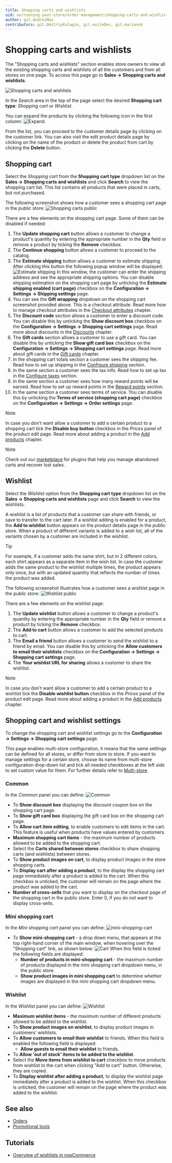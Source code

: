 ```yaml
---
title: Shopping carts and wishlists
uid: en/running-your-store/order-management/shopping-carts-and-wishlists
author: git.AndreiMaz
contributors: git.DmitriyKulagin, git.exileDev, git.mariannk
---
```


# Shopping carts and wishlists

The "Shopping carts and wishlists" section enables store owners to view all the existing shopping carts and wishlists of all the customers and from all stores on one page. To access this page go to **Sales → Shopping carts and wishlists**.

![Shopping carts and wishlists](_static/shopping-carts-and-wishlists/list.jpg)

In the *Search* area in the top of the page select the desired **Shopping cart type**: *Shopping cart* or *Wishlist*.

You can expand the products by clicking the following icon in the first column: ![Expand](_static/shopping-carts-and-wishlists/icon.jpg).

From the list, you can proceed to the customer details page by clicking on the customer link. You can also visit the edit product details page by clicking on the name of the product or delete the product from cart by clicking the **Delete** button.

## Shopping cart

Select the *Shopping cart* from the **Shopping cart type** dropdown list on the **Sales → Shopping carts and wishlists** and click **Search** to view the shopping cart list. This list contains all products that were placed in carts, but not purchased.

The following screenshot shows how a customer sees a shopping cart page in the public store: ![Shopping carts public](_static/shopping-carts-and-wishlists/shopping-cart-public.jpg)

There are a few elements on the shopping cart page. Some of them can be disabled if needed:
1. The **Update shopping cart** button allows a customer to change a product's quantity by entering the appropriate number in the **Qty** field or remove a product by ticking the **Remove** checkbox.
1. The **Continue shopping** button allows a customer to proceed to the catalog.
1. The **Estimate shipping** button allows a customer to estimate shipping. After clicking this button the following popup window will be displayed: ![Estimate shipping](_static/shopping-carts-and-wishlists/estimate-shipping.jpg) In this window, the customer can enter the shipping address and see the appropriate shipping options. You can disable shipping estimation on the shopping cart page by unticking the **Estimate shipping enabled (cart page)** checkbox on the **Configuration → Settings → Shipping settings** page.
1. You can see the **Gift wrapping** dropdown on the shopping cart screenshot provided above. This is a checkout attribute. Read more how to manage checkout attributes in the [Checkout attributes](xref:en/running-your-store/order-management/checkout-attributes) chapter.
1. The **Discount code** section allows a customer to enter a discount code. You can disable this by unticking the **Show discount box** checkbox on the **Configuration → Settings → Shopping cart settings** page. Read more about discounts in the [Discounts](xref:en/running-your-store/promotional-tools/discounts) chapter.
1. The **Gift cards** section allows a customer to use a gift card. You can disable this by unticking the **Show gift card box** checkbox on the **Configuration → Settings → Shopping cart settings** page. Read more about gift cards in the [Gift cards](xref:en/running-your-store/promotional-tools/gift-cards) chapter.
1. In the shopping cart totals section a customer sees the shipping fee. Read how to set up shipping in the [Configure shipping](xref:en/getting-started/configure-shipping/index) section.
1. In the same section a customer sees the tax info. Read how to set up tax in the [Configure taxes](xref:en/getting-started/configure-taxes/index) section.
1. In the same section a customer sees how many reward points will be earned. Read how to set up reward points in the [Reward points](xref:en/running-your-store/promotional-tools/reward-points) section.
1. In the same section a customer sees terms of service. You can disable this by unticking the **Terms of service (shopping cart page)** checkbox on the **Configuration → Settings → Order settings** page.

> [!NOTE]
> 
> In case you don't want allow a customer to add a certain product to a shopping cart tick the **Disable buy button** checkbox in the *Prices* panel of the product edit page. Read more about adding a product in the [Add products](xref:en/running-your-store/catalog/products/add-products) chapter.

> [!NOTE]
> 
> Check out our [marketplace](http://www.nopcommerce.com/marketplace) for plugins that help you manage abandoned carts and recover lost sales.

## Wishlist

Select the *Wishlist* option from the **Shopping cart type** dropdown list on the **Sales → Shopping carts and wishlists** page and click **Search** to view the wishlists.

A wishlist is a list of products that a customer can share with friends, or save to transfer to the cart later. If a wishlist adding is enabled for a product, the **Add to wishlist** button appears on the product details page in the public store. When a product of different variants is added to a wish list, all of the variants chosen by a customer are included in the wishlist.

> [!TIP]
> 
> For example, if a customer adds the same shirt, but in 2 different colors, each shirt appears as a separate item in the wish list. In case the customer adds the same product to the wishlist multiple times, the product appears only once, but with an updated quantity that reflects the number of times the product was added.

The following screenshot illustrates how a customer sees a wishlist page in the public store: ![Wishlist public](_static/shopping-carts-and-wishlists/wishlist-public.jpg)

There are a few elements on the wishlist page:
1. The **Update wishlist** button allows a customer to change a product's quantity by entering the appropriate number in the **Qty** field or remove a product by ticking the **Remove** checkbox.
1. The **Add to cart** button allows a customer to add the selected products to cart.
1. The **Email a friend** button allows a customer to send the wishlist to a friend by email. You can disable this by unticking the **Allow customers to email their wishlists** checkbox on the **Configuration → Settings → Shopping cart settings** page.
1. The **Your wishlist URL for sharing** allows a customer to share the wishlist.

> [!NOTE]
> 
> In case you don't want allow a customer to add a certain product to a wishlist tick the **Disable wishlist button** checkbox in the *Prices* panel of the product edit page. Read more about adding a product in the [Add products](xref:en/running-your-store/catalog/products/add-products) chapter.

## Shopping cart and wishlist settings

To change the shopping cart and wishlist settings go to the **Configuration → Settings → Shopping cart settings** page.

This page enables multi-store configuration, it means that the same settings can be defined for all stores, or differ from store to store. If you want to manage settings for a certain store, choose its name from multi-store configuration drop-down list and tick all needed checkboxes at the left side to set custom value for them. For further details refer to [Multi-store](xref:en/getting-started/advanced-configuration/multi-store).

### Common
In the *Common* panel you can define: ![Common](_static/shopping-carts-and-wishlists/common.png)

* To **Show discount box** displaying the discount coupon box on the shopping cart page.
* To **Show gift card box** displaying the gift card box on the shopping cart page.
* To **Allow cart item editing**, to enable customers to edit items in the cart. This feature is useful when products have values entered by customers.
* **Maximum shopping cart items** - the maximum number of products allowed to be added to the shopping cart.
* Select the **Carts shared between stores** checkbox to share shopping carts (and wishlists) between stores.
* To **Show product images on cart**, to display product images in the store shopping carts.
* To **Display cart after adding a product**, to the display the shopping cart page immediately after a product is added to the cart. When this checkbox is unticked, the customer will remain on the page where the product was added to the cart.
* **Number of cross-sells** that you want to display on the checkout page of the shopping cart in the public store. Enter 0, if you do not want to display cross-sells.

### Mini shopping cart
In the *Mini shopping cart* panel you can define: ![mini-shopping-cart](_static/shopping-carts-and-wishlists/mini-shopping-cart.png)

* To **Show mini-shopping cart** - a drop down menu, that appears at the top right-hand corner of the main window, when hovering over the "Shopping cart" link, as shown below: ![Cart](_static/shopping-carts-and-wishlists/cart.png) When this field is ticked the following fields are displayed:
  * **Number of products in mini-shopping cart** - the maximum number of products displayed in the mini shopping cart dropdown menu, in the public store.
  * **Show product images in mini shopping cart** to determine whether images are displayed in the mini shopping cart dropdown menu.

### Wishlist
In the *Wishlist* panel you can define: ![Wishlist](_static/shopping-carts-and-wishlists/wishlist.png)

* **Maximum wishlist items** - the maximum number of different products allowed to be added to the wishlist.
* To **Show product images on wishlist**, to display product images in customers' wishlists.
* To **Allow customers to email their wishlist** to friends. When this field is enabled the following field is displayed:
  * **Allow guests to email their wishlist** to friends.
* To **Allow 'out of stock' items to be added to the wishlist**.
* Select the **Move items from wishlist to cart** checkbox to move products from wishlist to the cart when clicking "Add to cart" button. Otherwise, they are copied.
* To **Display wishlist after adding a product**, to display the wishlist page immediately after a product is added to the wishlist. When this checkbox is unticked, the customer will remain on the page where the product was added to the wishlist.

## See also

* [Orders](xref:en/running-your-store/order-management/orders)
* [Promotional tools](xref:en/running-your-store/promotional-tools/index)

## Tutorials

* [Overview of wishlists in nopCommerce](https://www.youtube.com/watch?v=9EN7oZSwIVE)
